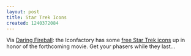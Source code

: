 ```yaml
---
layout: post
title: Star Trek Icons
created: 1240372084
---
```

Via [Daring Fireball](http://daringfireball.net/linked/2009/04/21/star-trek-icons):  the Iconfactory has some [free Star Trek icons](http://iconfactory.com/startrek/) up in honor of the forthcoming movie.  Get your phasers while they last...
